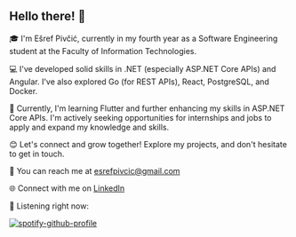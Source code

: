 ## Hello there! 👋

🎓 I'm Ešref Pivčić, currently in my fourth year as a Software Engineering student at the Faculty of Information Technologies.

💻 I've developed solid skills in .NET (especially ASP.NET Core APIs) and Angular. I've also explored Go (for REST APIs), React, PostgreSQL, and Docker.

🚀 Currently, I'm learning Flutter and further enhancing my skills in ASP.NET Core APIs. I'm actively seeking opportunities for internships and jobs to apply and expand my knowledge and skills.

😊 Let's connect and grow together! Explore my projects, and don't hesitate to get in touch.

📧 You can reach me at esrefpivcic@gmail.com

🌐 Connect with me on [LinkedIn](https://www.linkedin.com/in/esref-pivcic)

🎵 Listening right now:

[![spotify-github-profile](https://spotify-github-profile.kittinanx.com/api/view?uid=wj6et8rmdx1lov815m9a4fo9k&cover_image=true&theme=novatorem&show_offline=false&background_color=121212&interchange=false&bar_color=53b14f&bar_color_cover=false)](https://spotify-github-profile.kittinanx.com/api/view?uid=wj6et8rmdx1lov815m9a4fo9k&redirect=true)
